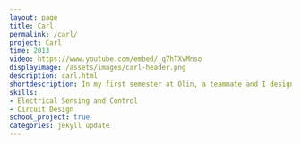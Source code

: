 ```yaml
---
layout: page
title: Carl
permalink: /carl/
project: Carl
time: 2013
video: https://www.youtube.com/embed/_q7hTXvMnso
displayimage: /assets/images/carl-header.png
description: carl.html
shortdescription: In my first semester at Olin, a teammate and I designed and built a robot that follows a black line.
skills:
- Electrical Sensing and Control
- Circuit Design
school_project: true
categories: jekyll update
---
```

